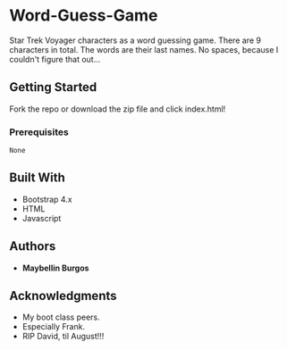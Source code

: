 # Word-Guess-Game

Star Trek Voyager characters as a word guessing game. There are 9 characters in total. The words are their last names. No spaces, because I couldn't figure that out...

## Getting Started

Fork the repo or download the zip file and click index.html!

### Prerequisites

```
None
```

## Built With

* Bootstrap 4.x
* HTML
* Javascript

## Authors

* **Maybellin Burgos** 

## Acknowledgments

* My boot class peers.
* Especially Frank.
* RIP David, til August!!!
